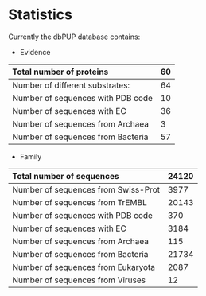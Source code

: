 # Statistics

Currently the dbPUP database contains:

- Evidence

| Total number of proteins          | 60   |
| :-------------------------------- | :--- |
| Number of different substrates:   | 64   |
| Number of sequences with PDB code | 10   |
| Number of sequences with EC       | 36   |
| Number of sequences from Archaea  | 3    |
| Number of sequences from Bacteria | 57   |

- Family

| Total number of sequences           | 24120 |
| :---------------------------------- | :---- |
| Number of sequences from Swiss-Prot | 3977  |
| Number of sequences from TrEMBL     | 20143 |
| Number of sequences with PDB code   | 370   |
| Number of sequences with EC         | 3184  |
| Number of sequences from Archaea    | 115   |
| Number of sequences from Bacteria   | 21734 |
| Number of sequences from Eukaryota  | 2087  |
| Number of sequences from Viruses    | 12    |

